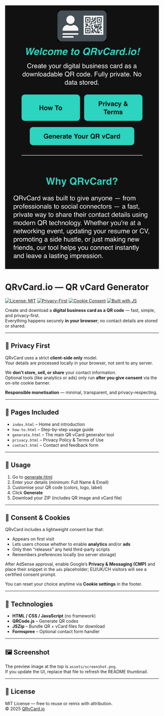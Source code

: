 ![QRvCard.io Preview](screenshot.jpg)

# QRvCard.io — QR vCard Generator

[![License: MIT](https://img.shields.io/badge/License-MIT-blue.svg)](./LICENSE)
[![Privacy-First](https://img.shields.io/badge/Privacy-Client--side%20only-2bb673.svg)](#-privacy-first)
[![Cookie Consent](https://img.shields.io/badge/Consent-Opt--in%20analytics%2Fads-8a63d2.svg)](#-consent--cookies)
[![Built with JS](https://img.shields.io/badge/Built%20with-HTML%20%7C%20CSS%20%7C%20JS-000000.svg)](#-technologies)

Create and download a **digital business card as a QR code** — fast, simple, and privacy-first.  
Everything happens securely **in your browser**; no contact details are stored or shared.

---

## 🔐 Privacy First

QRvCard uses a strict **client-side only** model.  
Your details are processed locally in your browser, not sent to any server.

We **don’t store, sell, or share** your contact information.  
Optional tools (like analytics or ads) only run **after you give consent** via the on-site cookie banner.

**Responsible monetisation** — minimal, transparent, and privacy-respecting.

---

## 📂 Pages Included

- `index.html` – Home and introduction  
- `how-to.html` – Step-by-step usage guide  
- `generate.html` – The main QR vCard generator tool  
- `privacy.html` – Privacy Policy & Terms of Use  
- `contact.html` – Contact and feedback form  

---

## 🚀 Usage

1. Go to [generate.html](./generate.html)  
2. Enter your details (minimum: Full Name & Email)  
3. Customise your QR code (colors, logo, label)  
4. Click **Generate**  
5. Download your ZIP (includes QR image and vCard file)

---

## 🍪 Consent & Cookies

QRvCard includes a lightweight consent bar that:
- Appears on first visit  
- Lets users choose whether to enable **analytics** and/or **ads**  
- Only then “releases” any held third-party scripts  
- Remembers preferences locally (no server storage)

After AdSense approval, enable Google’s **Privacy & Messaging (CMP)** and place their snippet in the `ads` placeholder; EU/UK/CH visitors will see a certified consent prompt.

You can reset your choice anytime via **Cookie settings** in the footer.

---

## 🧱 Technologies

- **HTML / CSS / JavaScript** (no framework)  
- **QRCode.js** – Generate QR codes  
- **JSZip** – Bundle QR + vCard files for download  
- **Formspree** – Optional contact form handler

---

## 🖼️ Screenshot

The preview image at the top is `assets/screenshot.png`.  
If you update the UI, replace that file to refresh the README thumbnail.

---

## 📄 License

MIT License — free to reuse or remix with attribution.  
© 2025 [QRvCard.io](https://qrvcard.io)

